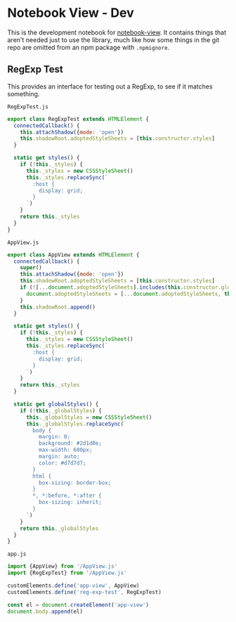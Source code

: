 # Notebook View - Dev

This is the development notebook for [notebook-view](notebook-view.md). It contains things that aren't needed just to use the library, much like how some things in the git repo are omitted from an npm package with `.npmignore`.

## RegExp Test

This provides an interface for testing out a RegExp, to see if it matches something.

`RegExpTest.js`

```js
export class RegExpTest extends HTMLElement {
  connectedCallback() {
    this.attachShadow({mode: 'open'})
    this.shadowRoot.adoptedStyleSheets = [this.constructor.styles]
  }

  static get styles() {
    if (!this._styles) {
      this._styles = new CSSStyleSheet()
      this._styles.replaceSync(`
        :host {
          display: grid;
        }
      `)
    }
    return this._styles
  }
}
```

`AppView.js`

```js
export class AppView extends HTMLElement {
  connectedCallback() {
    super()
    this.attachShadow({mode: 'open'})
    this.shadowRoot.adoptedStyleSheets = [this.constructor.styles]
    if (![...document.adoptedStyleSheets].includes(this.constructor.globalStyles)) {
      document.adoptedStyleSheets = [...document.adoptedStyleSheets, this.constructor.globalStyles]
    }
    this.shadowRoot.append()
  }

  static get styles() {
    if (!this._styles) {
      this._styles = new CSSStyleSheet()
      this._styles.replaceSync(`
        :host {
          display: grid;
        }
      `)
    }
    return this._styles
  }

  static get globalStyles() {
    if (!this._globalStyles) {
      this._globalStyles = new CSSStyleSheet()
      this._globalStyles.replaceSync(`
        body {
          margin: 0;
          background: #2d1d0e;
          max-width: 600px;
          margin: auto;
          color: #d7d7d7;
        }
        html {
          box-sizing: border-box;
        }
        *, *:before, *:after {
          box-sizing: inherit;
        }
      `)
    }
    return this._globalStyles
  }
}
```

`app.js`

```js
import {AppView} from '/AppView.js'
import {RegExpTest} from '/AppView.js'

customElements.define('app-view', AppView)
customElements.define('reg-exp-test', RegExpTest)

const el = document.createElement('app-view')
document.body.append(el)
```
